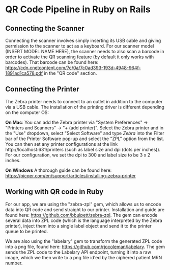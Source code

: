 ﻿# QR Code Pipeline in Ruby on Rails
## Connecting the Scanner

Connecting the scanner involves simply inserting its USB cable and giving permission to the scanner to act as a keyboard. For our scanner model (INSERT MODEL NAME HERE), the scanner needs to also scan a barcode in order to activate the QR scanning feature (by default it only works with barcodes). That barcode can be found here: https://cdn.cnetcontent.com/7c/0a/7c0ad393-193d-4948-964f-1891ad1ca578.pdf in the "QR code" section. 

## Connecting the Printer

The Zebra printer needs to connect to an outlet in addition to the computer via a USB cable. The installation of the printing driver is different depending on the computer OS:

**On Mac**: You can add the Zebra printer via "System Preferences" -> "Printers and Scanners" ->  "+ (add printer)". Select the Zebra printer and in the "Use" dropdown, select "Select Software" and type _Zebra_ into the Filter bar of the Printer Software pop-up and select the "ZPL" option from the list. You can then set any printer configurations at the link http://localhost:631/printers (such as label size and dpi (dots per inches)). For our configuration, we set the dpi to 300 and label size to be 3 x 2 inches. 

**On Windows** A thorough guide can be found here: https://picqer.com/en/support/articles/installing-zebra-printer

## Working with QR code in Ruby

For our app, we are using the "zebra-zpl" gem, which allows us to encode data into QR code and send straight to our printer. Installation and guide are found here: https://github.com/bbulpett/zebra-zpl. The gem can encode several data into ZPL code (which is the language interpreted by the Zebra printer), inject them into a single label object and send it to the printer queue to be printed.

We are also using the "labelary" gem to transform the generated ZPL code into a png file, found here: https://github.com/rjocoleman/labelary. The gem sends the ZPL code to the Labelary API endpoint, turning it into a raw image, which we then write to a png file id'ed by the ciphered patient MRN number. 



